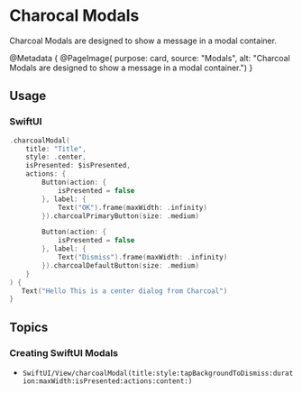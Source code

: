 # Charocal Modals

Charcoal Modals are designed to show a message in a modal container.

@Metadata {
    @PageImage(
        purpose: card, 
        source: "Modals", 
        alt: "Charcoal Modals are designed to show a message in a modal container.")
}

## Usage

### SwiftUI

```swift
.charcoalModal(
    title: "Title",
    style: .center,
    isPresented: $isPresented,
    actions: {
        Button(action: {
            isPresented = false
        }, label: {
            Text("OK").frame(maxWidth: .infinity)
        }).charcoalPrimaryButton(size: .medium)

        Button(action: {
            isPresented = false
        }, label: {
            Text("Dismiss").frame(maxWidth: .infinity)
        }).charcoalDefaultButton(size: .medium)
    }
) {
   Text("Hello This is a center dialog from Charcoal")
}

```

## Topics

### Creating SwiftUI Modals

- ``SwiftUI/View/charcoalModal(title:style:tapBackgroundToDismiss:duration:maxWidth:isPresented:actions:content:)``
